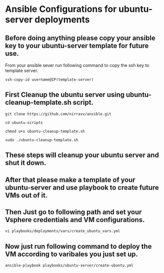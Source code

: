 # Ansible Configurations for ubuntu-server deployments

## Before doing anything please copy your ansible key to your ubuntu-server template for future use.

From your ansible sever run following command to copy the ssh key to template server.

```
ssh-copy-id username@IP(template-server) 
```

## First Cleanup the ubuntu server using ubuntu-cleanup-template.sh script.

```
git clone https://github.com/nirravv/ansible.git
```

```
cd ubuntu-scripts
```

```
chmod u+x ubuntu-cleanup-template.sh
```

```
sudo ./ubuntu-cleanup-template.sh
```

## These steps will cleanup your ubuntu server and shut it down.

## After that please make a template of your ubuntu-server and use playbook to create future VMs out of it.

## Then Just go to following path and set your Vsphere credentials and VM configurations.

```
vi playbooks/deployments/vars/create_ubuntu_vars.yml
```

## Now just run following command to deploy the VM according to varibales you just set up.

```
ansible-playbook playbooks/ubuntu-server/create-ubuntu.yml
```
